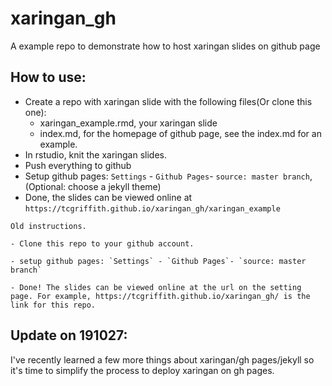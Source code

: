 # xaringan_gh

A example repo to demonstrate how to host xaringan slides on github page


## How to use:

- Create a repo with xaringan slide with the following files(Or clone this one):
    - xaringan_example.rmd, your xaringan slide
    - index.md, for the homepage of github page, see the index.md for an example.
- In rstudio, knit the xaringan slides.
- Push everything to github
- Setup github pages: `Settings` - `Github Pages`- `source: master branch`, (Optional: choose a jekyll theme)
- Done, the slides can be viewed online at `https://tcgriffith.github.io/xaringan_gh/xaringan_example`

```
Old instructions.

- Clone this repo to your github account.

- setup github pages: `Settings` - `Github Pages`- `source: master branch`

- Done! The slides can be viewed online at the url on the setting page. For example, https://tcgriffith.github.io/xaringan_gh/ is the link for this repo.
```

## Update on 191027:

I've recently learned a few more things about xaringan/gh pages/jekyll so it's time to simplify the process to deploy xaringan on gh pages.